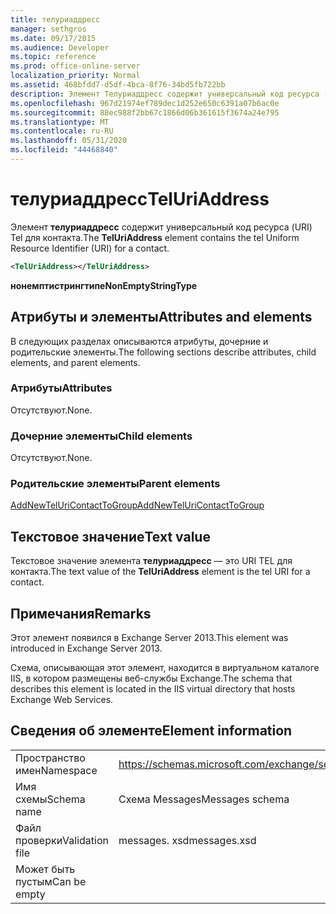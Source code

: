 ```yaml
---
title: телуриаддресс
manager: sethgros
ms.date: 09/17/2015
ms.audience: Developer
ms.topic: reference
ms.prod: office-online-server
localization_priority: Normal
ms.assetid: 468bfdd7-d5df-4bca-8f76-34bd5fb722bb
description: Элемент Телуриаддресс содержит универсальный код ресурса (URI) Tel для контакта.
ms.openlocfilehash: 967d21974ef789dec1d252e650c6391a07b6ac0e
ms.sourcegitcommit: 88ec988f2bb67c1866d06b361615f3674a24e795
ms.translationtype: MT
ms.contentlocale: ru-RU
ms.lasthandoff: 05/31/2020
ms.locfileid: "44468840"
---
```

# <a name="teluriaddress"></a><span data-ttu-id="99ea0-103">телуриаддресс</span><span class="sxs-lookup"><span data-stu-id="99ea0-103">TelUriAddress</span></span>

<span data-ttu-id="99ea0-104">Элемент **телуриаддресс** содержит универсальный код ресурса (URI) Tel для контакта.</span><span class="sxs-lookup"><span data-stu-id="99ea0-104">The **TelUriAddress** element contains the tel Uniform Resource Identifier (URI) for a contact.</span></span> 
  
```XML
<TelUriAddress></TelUriAddress>
```

 <span data-ttu-id="99ea0-105">**нонемптистрингтипе**</span><span class="sxs-lookup"><span data-stu-id="99ea0-105">**NonEmptyStringType**</span></span>
## <a name="attributes-and-elements"></a><span data-ttu-id="99ea0-106">Атрибуты и элементы</span><span class="sxs-lookup"><span data-stu-id="99ea0-106">Attributes and elements</span></span>

<span data-ttu-id="99ea0-107">В следующих разделах описываются атрибуты, дочерние и родительские элементы.</span><span class="sxs-lookup"><span data-stu-id="99ea0-107">The following sections describe attributes, child elements, and parent elements.</span></span>
  
### <a name="attributes"></a><span data-ttu-id="99ea0-108">Атрибуты</span><span class="sxs-lookup"><span data-stu-id="99ea0-108">Attributes</span></span>

<span data-ttu-id="99ea0-109">Отсутствуют.</span><span class="sxs-lookup"><span data-stu-id="99ea0-109">None.</span></span>
  
### <a name="child-elements"></a><span data-ttu-id="99ea0-110">Дочерние элементы</span><span class="sxs-lookup"><span data-stu-id="99ea0-110">Child elements</span></span>

<span data-ttu-id="99ea0-111">Отсутствуют.</span><span class="sxs-lookup"><span data-stu-id="99ea0-111">None.</span></span>
  
### <a name="parent-elements"></a><span data-ttu-id="99ea0-112">Родительские элементы</span><span class="sxs-lookup"><span data-stu-id="99ea0-112">Parent elements</span></span>

[<span data-ttu-id="99ea0-113">AddNewTelUriContactToGroup</span><span class="sxs-lookup"><span data-stu-id="99ea0-113">AddNewTelUriContactToGroup</span></span>](addnewteluricontacttogroup.md)
  
## <a name="text-value"></a><span data-ttu-id="99ea0-114">Текстовое значение</span><span class="sxs-lookup"><span data-stu-id="99ea0-114">Text value</span></span>

<span data-ttu-id="99ea0-115">Текстовое значение элемента **телуриаддресс** — это URI TEL для контакта.</span><span class="sxs-lookup"><span data-stu-id="99ea0-115">The text value of the **TelUriAddress** element is the tel URI for a contact.</span></span> 
  
## <a name="remarks"></a><span data-ttu-id="99ea0-116">Примечания</span><span class="sxs-lookup"><span data-stu-id="99ea0-116">Remarks</span></span>

<span data-ttu-id="99ea0-117">Этот элемент появился в Exchange Server 2013.</span><span class="sxs-lookup"><span data-stu-id="99ea0-117">This element was introduced in Exchange Server 2013.</span></span>
  
<span data-ttu-id="99ea0-118">Схема, описывающая этот элемент, находится в виртуальном каталоге IIS, в котором размещены веб-службы Exchange.</span><span class="sxs-lookup"><span data-stu-id="99ea0-118">The schema that describes this element is located in the IIS virtual directory that hosts Exchange Web Services.</span></span>
  
## <a name="element-information"></a><span data-ttu-id="99ea0-119">Сведения об элементе</span><span class="sxs-lookup"><span data-stu-id="99ea0-119">Element information</span></span>

|||
|:-----|:-----|
|<span data-ttu-id="99ea0-120">Пространство имен</span><span class="sxs-lookup"><span data-stu-id="99ea0-120">Namespace</span></span>  <br/> |https://schemas.microsoft.com/exchange/services/2006/messages  <br/> |
|<span data-ttu-id="99ea0-121">Имя схемы</span><span class="sxs-lookup"><span data-stu-id="99ea0-121">Schema name</span></span>  <br/> |<span data-ttu-id="99ea0-122">Схема Messages</span><span class="sxs-lookup"><span data-stu-id="99ea0-122">Messages schema</span></span>  <br/> |
|<span data-ttu-id="99ea0-123">Файл проверки</span><span class="sxs-lookup"><span data-stu-id="99ea0-123">Validation file</span></span>  <br/> |<span data-ttu-id="99ea0-124">messages. xsd</span><span class="sxs-lookup"><span data-stu-id="99ea0-124">messages.xsd</span></span>  <br/> |
|<span data-ttu-id="99ea0-125">Может быть пустым</span><span class="sxs-lookup"><span data-stu-id="99ea0-125">Can be empty</span></span>  <br/> ||
   

